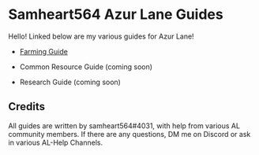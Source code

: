 # Samheart564 Azur Lane Guides

Hello! Linked below are my various guides for Azur Lane!

- [Farming Guide](/docs/Farming%20Guide.md)

- Common Resource Guide (coming soon)

- Research Guide (coming soon)

## Credits
All guides are written by samheart564#4031, with help from various AL community members. If there are any questions, DM me on Discord or ask in various AL-Help Channels.
